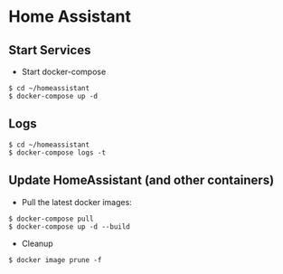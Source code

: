 # Home Assistant

## Start Services

- Start docker-compose
```
$ cd ~/homeassistant
$ docker-compose up -d
```

## Logs
```
$ cd ~/homeassistant
$ docker-compose logs -t
```

## Update HomeAssistant (and other containers)

- Pull the latest docker images:
```
$ docker-compose pull
$ docker-compose up -d --build
```

- Cleanup
```
$ docker image prune -f
```